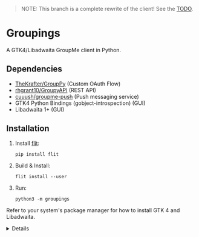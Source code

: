 > NOTE: This branch is a complete rewrite of the client! See the [TODO](TODO.md).

# Groupings

A GTK4/Libadwaita GroupMe client in Python.

## Dependencies

 - [TheKrafter/GroupPy](https://github.com/TheKrafter/GroupPy) (Custom OAuth Flow)
 - [rhgrant10/GroupyAPI](https://github.com/rhgrant10/Groupy) (REST API)
 - [cuuush/groupme-push](https://github.com/cuuush/groupme-push) (Push messaging service)
 - GTK4 Python Bindings (gobject-introspection) (GUI)
 - Libadwaita 1+ (GUI)

## Installation

1. Install [flit](https://flit.pypa.io/en/stable/):
    ```
    pip install flit
    ```
2. Build & Install:
    ```
    flit install --user
    ```
3. Run:
    ```
    python3 -m groupings
    ```

Refer to your system's package manager for how to install GTK 4 and Libadwaita.


<details>

###### Notes for Devs

Emojis: [How Tuba does it](https://github.com/GeopJr/Tuba/issues/622#issuecomment-1781663957) 

Documentation:
 - [GroupyAPI](http://groupy.readthedocs.org/en/latest/)
 - [groupme-push](https://pypi.org/project/groupme-push/)
 - [keyring](https://pypi.org/project/keyring/)

OAuth Flow: take from [TheKrafter/GroupPy](https://github.com/TheKrafter/GroupPy/blob/main/grouppy/__init__.py#L37)

</details>